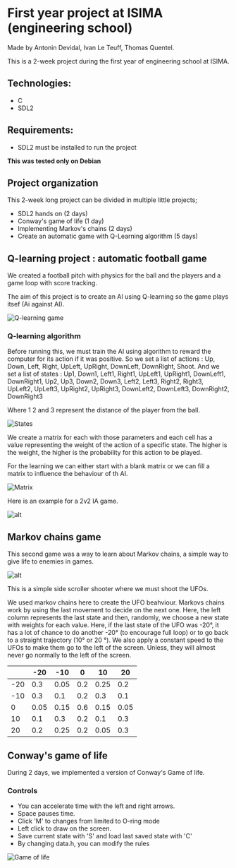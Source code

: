 # First year project at ISIMA (engineering school)
Made by Antonin Devidal, Ivan Le Teuff, Thomas Quentel.

This is a 2-week project during the first year of engineering school at ISIMA.

## Technologies: 
- C
- SDL2

## Requirements:
- SDL2 must be installed to run the project

**This was tested only on Debian**

## Project organization 


This 2-week long project can be divided in multiple little projects;
 - SDL2 hands on (2 days)
 - Conway's game of life (1 day)
 - Implementing Markov's chains (2 days)
 - Create an automatic game with Q-Learning algorithm (5 days)




## Q-learning project : automatic football game

We created a football pitch with physics for the ball and the players and a game loop with score tracking.

The aim of this project is to create an AI using Q-learning so the game plays itsef (Ai against AI).

![Q-learning game](Doc\projet_final_jeu_J4.gif)

### Q-learning algorithm
Before running this, we must train the AI using algorithm to reward the computer for its action if it was positive.
So we set a list of actions : Up, Down, Left, Right, UpLeft, UpRight, DownLeft, DownRight, Shoot.
And we set a list of states : Up1, Down1, Left1, Right1, UpLeft1, UpRight1, DownLeft1, DownRight1, Up2, Up3, Down2, Down3, Left2, Left3, Right2, Right3, UpLeft2, UpLeft3, UpRight2, UpRight3, DownLeft2, DownLeft3, DownRight2, DownRight3

Where 1 2 and 3 represent the distance of the player from the ball.

![States](Doc\etats.png)

We create a matrix for each with those parameters and each cell has a value representing the weight of the action of a specific state. The higher is the weight, the higher is the probability for this action to be played.

For the learning we can either start with a blank matrix or we can fill a matrix to influence the behaviour of th AI.

![Matrix](Doc\projet_final_matrice_main.png)





Here is an example for a 2v2 IA game.

![alt](Doc\projet_final_jeu_J4_4v4.gif)


## Markov chains game

This second game was a way to learn about Markov chains, a simple way to give life to enemies in games.

![alt](Doc\JeuPremiereSemaineDroit.gif)


This is a simple side scroller shooter where we must shoot the UFOs.

We used markov chains here to create the UFO beahviour. Markovs chains work by using the last movement to decide on the next one.
Here, the left column represents the last state and then, randomly, we choose a new state with weights for each value. Here, if the last state of the UFO was -20°, it has a lot of chance to do another -20° (to encourage full loop) or to go back to a straight trajectory (10° or 20 °).
We also apply a constant speed to the UFOs to make them go to the left of the screen. Unless, they will almost never go normally to the left of the screen.

|    | -20  | -10  | 0  | 10 | 20 | 
| --- | ---  |--- | ---| --- | --- |
| -20 | 0.3| 0.05| 0.2| 0.25| 0.2 |
| -10 | 0.3| 0.1| 0.2| 0.3| 0.1  |
|   0 | 0.05| 0.15| 0.6| 0.15| 0.05 |
|  10 | 0.1 | 0.3| 0.2| 0.1| 0.3 |
|  20 | 0.2| 0.25| 0.2| 0.05| 0.3 |


## Conway's game of life

During 2 days, we implemented a version of Conway's Game of life. 

### Controls
 - You can accelerate time with the left and right arrows.
 - Space pauses time.
 - Click 'M' to changes from limited to O-ring mode
 - Left click to draw on the screen.
 - Save current state with 'S' and load last saved state with 'C'
 - By changing data.h, you can modify the rules 


![Game of life](Doc\jeu_de_la_vie_3.gif)

